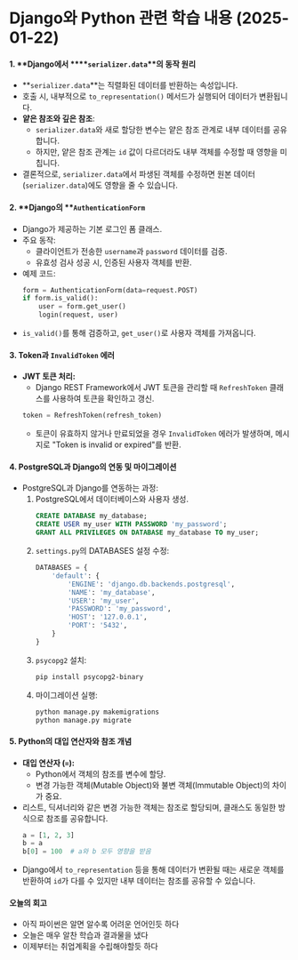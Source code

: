 # Django와 Python 관련 학습 내용 (2025-01-22)

#### 1. **Django에서 ****`serializer.data`****의 동작 원리**

- \*\*`serializer.data`\*\*는 직렬화된 데이터를 반환하는 속성입니다.
- 호출 시, 내부적으로 `to_representation()` 메서드가 실행되어 데이터가 변환됩니다.
- **얕은 참조와 깊은 참조**:
  - `serializer.data`와 새로 할당한 변수는 얕은 참조 관계로 내부 데이터를 공유합니다.
  - 하지만, 얕은 참조 관계는 `id` 값이 다르더라도 내부 객체를 수정할 때 영향을 미칩니다.
- 결론적으로, `serializer.data`에서 파생된 객체를 수정하면 원본 데이터(`serializer.data`)에도 영향을 줄 수 있습니다.

#### 2. **Django의 ****`AuthenticationForm`**

- Django가 제공하는 기본 로그인 폼 클래스.
- 주요 동작:
  - 클라이언트가 전송한 `username`과 `password` 데이터를 검증.
  - 유효성 검사 성공 시, 인증된 사용자 객체를 반환.
- 예제 코드:
  ```python
  form = AuthenticationForm(data=request.POST)
  if form.is_valid():
      user = form.get_user()
      login(request, user)
  ```
- `is_valid()`를 통해 검증하고, `get_user()`로 사용자 객체를 가져옵니다.

#### 3. **Token과 ****`InvalidToken`**** 에러**

- **JWT 토큰 처리:**
  - Django REST Framework에서 JWT 토큰을 관리할 때 `RefreshToken` 클래스를 사용하여 토큰을 확인하고 갱신.
  ```python
  token = RefreshToken(refresh_token)
  ```
  - 토큰이 유효하지 않거나 만료되었을 경우 `InvalidToken` 에러가 발생하며, 메시지로 "Token is invalid or expired"를 반환.

#### 4. **PostgreSQL과 Django의 연동 및 마이그레이션**

- PostgreSQL과 Django를 연동하는 과정:
  1. PostgreSQL에서 데이터베이스와 사용자 생성.
     ```sql
     CREATE DATABASE my_database;
     CREATE USER my_user WITH PASSWORD 'my_password';
     GRANT ALL PRIVILEGES ON DATABASE my_database TO my_user;
     ```
  2. `settings.py`의 DATABASES 설정 수정:
     ```python
     DATABASES = {
         'default': {
             'ENGINE': 'django.db.backends.postgresql',
             'NAME': 'my_database',
             'USER': 'my_user',
             'PASSWORD': 'my_password',
             'HOST': '127.0.0.1',
             'PORT': '5432',
         }
     }
     ```
  3. `psycopg2` 설치:
     ```bash
     pip install psycopg2-binary
     ```
  4. 마이그레이션 실행:
     ```bash
     python manage.py makemigrations
     python manage.py migrate
     ```

#### 5. **Python의 대입 연산자와 참조 개념**

- **대입 연산자 (****`=`****):**
  - Python에서 객체의 참조를 변수에 할당.
  - 변경 가능한 객체(Mutable Object)와 불변 객체(Immutable Object)의 차이가 중요.
- 리스트, 딕셔너리와 같은 변경 가능한 객체는 참조로 할당되며, 클래스도 동일한 방식으로 참조를 공유합니다.
  ```python
  a = [1, 2, 3]
  b = a
  b[0] = 100  # a와 b 모두 영향을 받음
  ```
- Django에서 `to_representation` 등을 통해 데이터가 변환될 때는 새로운 객체를 반환하여 `id`가 다를 수 있지만 내부 데이터는 참조를 공유할 수 있습니다.

#### 오늘의 회고
- 아직 파이썬은 알면 알수록 어려운 언어인듯 하다
- 오늘은 매우 알찬 학습과 결과물을 냈다
- 이제부터는 취업계획을 수립해야할듯 하다
